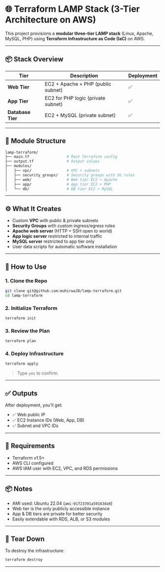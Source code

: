 # 🌐 Terraform LAMP Stack (3-Tier Architecture on AWS)

This project provisions a **modular three-tier LAMP stack** (Linux, Apache, MySQL, PHP) using **Terraform Infrastructure as Code (IaC)** on AWS.

---

## 📦 Stack Overview

| Tier            | Description                                  | Deployment |
|-----------------|----------------------------------------------|------------|
| **Web Tier**    | EC2 + Apache + PHP (public subnet)           | ✅         |
| **App Tier**    | EC2 for PHP logic (private subnet)           | ✅         |
| **Database Tier** | EC2 + MySQL (private subnet)               | ✅         |

---

## 📁 Module Structure

```bash
lamp-terraform/
├── main.tf                 # Root Terraform config
├── output.tf               # Output values
├── modules/
│   ├── vpc/                # VPC + subnets
│   ├── security_groups/    # Security groups with SG rules
│   ├── web/                # Web tier EC2 + Apache
│   ├── app/                # App tier EC2 + PHP
│   └── db/                 # DB tier EC2 + MySQL
````

---

## ⚙️ What It Creates

* Custom **VPC** with public & private subnets
* **Security Groups** with custom ingress/egress rules
* **Apache web server** (HTTP + SSH open to world)
* **App logic server** restricted to internal traffic
* **MySQL server** restricted to app tier only
* User data scripts for automatic software installation

---

## 🚀 How to Use

### 1. Clone the Repo

```bash
git clone git@github.com:muhirwaJD/lamp-terraform.git
cd lamp-terraform
```

### 2. Initialize Terraform

```bash
terraform init
```

### 3. Review the Plan

```bash
terraform plan
```

### 4. Deploy Infrastructure

```bash
terraform apply
```

> Type `yes` to confirm.

---

## ✅ Outputs

After deployment, you'll get:

* ✅ Web public IP
* ✅ EC2 Instance IDs (Web, App, DB)
* ✅ Subnet and VPC IDs

---

## 🔐 Requirements

* Terraform v1.5+
* AWS CLI configured
* AWS IAM user with EC2, VPC, and RDS permissions

---

## 📦 Notes

* AMI used: Ubuntu 22.04 (`ami-01f23391a59163da9`)
* Web tier is the only publicly accessible instance
* App & DB tiers are private for better security
* Easily extendable with RDS, ALB, or S3 modules

---

## 🧹 Tear Down

To destroy the infrastructure:

```bash
terraform destroy
```

---
